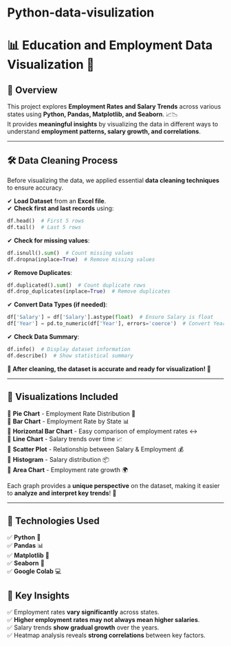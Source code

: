 # Python-data-visulization
# 📊 Education and Employment Data Visualization 🚀

## 📌 Overview  
This project explores **Employment Rates and Salary Trends** across various states using **Python, Pandas, Matplotlib, and Seaborn**. 📈📉  
It provides **meaningful insights** by visualizing the data in different ways to understand **employment patterns, salary growth, and correlations**.  

---

## 🛠️ Data Cleaning Process  
Before visualizing the data, we applied essential **data cleaning techniques** to ensure accuracy.  

✔ **Load Dataset** from an **Excel file**.  
✔ **Check first and last records** using:  
   ```python
   df.head()  # First 5 rows
   df.tail()  # Last 5 rows
   ```
✔ **Check for missing values**:  
   ```python
   df.isnull().sum()  # Count missing values
   df.dropna(inplace=True)  # Remove missing values
   ```
✔ **Remove Duplicates**:  
   ```python
   df.duplicated().sum()  # Count duplicate rows
   df.drop_duplicates(inplace=True)  # Remove duplicates
   ```
✔ **Convert Data Types (if needed)**:  
   ```python
   df['Salary'] = df['Salary'].astype(float)  # Ensure Salary is float
   df['Year'] = pd.to_numeric(df['Year'], errors='coerce')  # Convert Year to numeric
   ```
✔ **Check Data Summary**:  
   ```python
   df.info()  # Display dataset information
   df.describe()  # Show statistical summary
   ```

**🔹 After cleaning, the dataset is accurate and ready for visualization! 🎯**  

---

## 🎨 Visualizations Included  
🔹 **Pie Chart** - Employment Rate Distribution 🥧  
🔹 **Bar Chart** - Employment Rate by State 📊  
🔹 **Horizontal Bar Chart** - Easy comparison of employment rates ↔️  
🔹 **Line Chart** - Salary trends over time 📈  
🔹 **Scatter Plot** - Relationship between Salary & Employment 💰  
🔹 **Histogram** - Salary distribution 📦  
🔹 **Area Chart** - Employment rate growth 🌍  

Each graph provides a **unique perspective** on the dataset, making it easier to **analyze and interpret key trends**! 🚀  

---

## 🔧 Technologies Used  
✅ **Python** 🐍  
✅ **Pandas** 📊  
✅ **Matplotlib** 🎨  
✅ **Seaborn** 🌊  
✅ **Google Colab** 💻  


## 🎯 Key Insights  
✅ Employment rates **vary significantly** across states.  
✅ **Higher employment rates may not always mean higher salaries**.  
✅ Salary trends **show gradual growth** over the years.  
✅ Heatmap analysis reveals **strong correlations** between key factors.  
